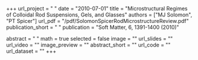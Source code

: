 +++
url_project = " "
date = "2010-07-01"
title = "Microstructural Regimes of Colloidal Rod Suspensions, Gels, and Glasses"
authors = ["MJ Solomon", "PT Spicer"]
url_pdf = "/pdf/SolomonSpicerRodMicrostructureReview.pdf"
publication_short = " "
publication = "Soft Matter, 6, 1391-1400 (2010)"

abstract = " "
math = true
selected = false
image = ""
url_slides = ""
url_video = ""
image_preview = ""
abstract_short = ""
url_code = ""
url_dataset = ""
+++